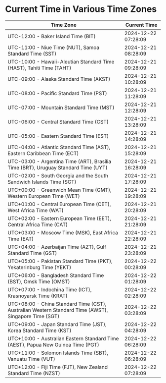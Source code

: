 # Current Time in Various Time Zones

| Time Zone | Current Time |
|-----------|--------------|
| UTC-12:00 - Baker Island Time (BIT) | 2024-12-22 07:28:09 |
| UTC-11:00 - Niue Time (NUT), Samoa Standard Time (SST) | 2024-12-21 08:28:09 |
| UTC-10:00 - Hawaii-Aleutian Standard Time (HAST), Tahiti Time (TAHT) | 2024-12-21 09:28:09 |
| UTC-09:00 - Alaska Standard Time (AKST) | 2024-12-21 10:28:09 |
| UTC-08:00 - Pacific Standard Time (PST) | 2024-12-21 11:28:09 |
| UTC-07:00 - Mountain Standard Time (MST) | 2024-12-21 12:28:09 |
| UTC-06:00 - Central Standard Time (CST) | 2024-12-21 13:28:09 |
| UTC-05:00 - Eastern Standard Time (EST) | 2024-12-21 14:28:09 |
| UTC-04:00 - Atlantic Standard Time (AST), Eastern Caribbean Time (ECT) | 2024-12-21 15:28:09 |
| UTC-03:00 - Argentina Time (ART), Brasília Time (BRT), Uruguay Standard Time (UYT) | 2024-12-21 16:28:09 |
| UTC-02:00 - South Georgia and the South Sandwich Islands Time (SGT) | 2024-12-21 17:28:09 |
| UTC±00:00 - Greenwich Mean Time (GMT), Western European Time (WET) | 2024-12-21 19:28:09 |
| UTC+01:00 - Central European Time (CET), West Africa Time (WAT) | 2024-12-21 20:28:09 |
| UTC+02:00 - Eastern European Time (EET), Central Africa Time (CAT) | 2024-12-21 21:28:09 |
| UTC+03:00 - Moscow Time (MSK), East Africa Time (EAT) | 2024-12-21 22:28:09 |
| UTC+04:00 - Azerbaijan Time (AZT), Gulf Standard Time (GST) | 2024-12-21 23:28:09 |
| UTC+05:00 - Pakistan Standard Time (PKT), Yekaterinburg Time (YEKT) | 2024-12-22 00:28:09 |
| UTC+06:00 - Bangladesh Standard Time (BST), Omsk Time (OMST) | 2024-12-22 01:28:09 |
| UTC+07:00 - Indochina Time (ICT), Krasnoyarsk Time (KRAT) | 2024-12-22 02:28:09 |
| UTC+08:00 - China Standard Time (CST), Australian Western Standard Time (AWST), Singapore Time (SGT) | 2024-12-22 03:28:09 |
| UTC+09:00 - Japan Standard Time (JST), Korea Standard Time (KST) | 2024-12-22 04:28:09 |
| UTC+10:00 - Australian Eastern Standard Time (AEST), Papua New Guinea Time (PGT) | 2024-12-22 06:28:09 |
| UTC+11:00 - Solomon Islands Time (SBT), Vanuatu Time (VUT) | 2024-12-22 06:28:09 |
| UTC+12:00 - Fiji Time (FJT), New Zealand Standard Time (NZST) | 2024-12-22 07:28:09 |
